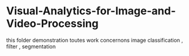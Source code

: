 # Visual-Analytics-for-Image-and-Video-Processing
this folder demonstration toutes work concernons image classification , filter , segmentation 
